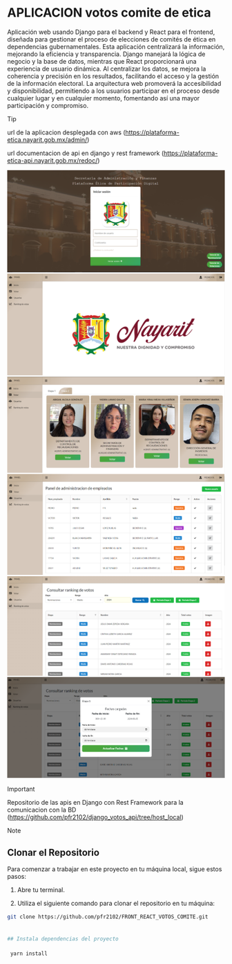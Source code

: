 # APLICACION votos comite de etica

Aplicación web usando Django para el backend y React para el frontend, diseñada para gestionar el proceso de elecciones de comités de ética en dependencias gubernamentales. Esta aplicación centralizará la información, mejorando la eficiencia y transparencia. Django manejará la lógica de negocio y la base de datos, mientras que React proporcionará una experiencia de usuario dinámica. Al centralizar los datos, se mejora la coherencia y precisión en los resultados, facilitando el acceso y la gestión de la información electoral. La arquitectura web promoverá la accesibilidad y disponibilidad, permitiendo a los usuarios participar en el proceso desde cualquier lugar y en cualquier momento, fomentando así una mayor participación y compromiso.

> [!TIP]
> url de la aplicacion desplegada con aws
> (https://plataforma-etica.nayarit.gob.mx/admin/)
>
> url documentacion de api en django y rest framework
> (https://plataforma-etica-api.nayarit.gob.mx/redoc/)

![Image text](https://github.com/pfr2102/FRONT_REACT_VOTOS_COMITE/blob/host/public/uno.PNG)
![Image text](https://github.com/pfr2102/FRONT_REACT_VOTOS_COMITE/blob/host/public/dos.PNG)
![Image text](https://github.com/pfr2102/FRONT_REACT_VOTOS_COMITE/blob/host/public/tres.PNG)
![Image text](https://github.com/pfr2102/FRONT_REACT_VOTOS_COMITE/blob/host/public/cuatro.PNG)
![Image text](https://github.com/pfr2102/FRONT_REACT_VOTOS_COMITE/blob/host/public/cinco.PNG)
![Image text](https://github.com/pfr2102/FRONT_REACT_VOTOS_COMITE/blob/host/public/seis.PNG)

> [!IMPORTANT]
> Repositorio de las apis en Django con Rest Framework para la comunicacion con la BD
> (https://github.com/pfr2102/django_votos_api/tree/host_local)

> [!NOTE]
> ## Clonar el Repositorio
>
> Para comenzar a trabajar en este proyecto en tu máquina local, sigue estos pasos:
>
> 1. Abre tu terminal.
>
> 2. Utiliza el siguiente comando para clonar el repositorio en tu máquina:
>
>   ```bash
>   git clone https://github.com/pfr2102/FRONT_REACT_VOTOS_COMITE.git
>
>
> ## Instala dependencias del proyecto
>
>    yarn install